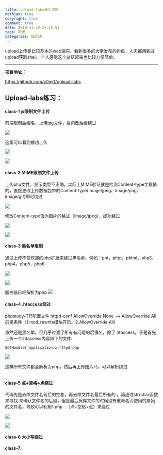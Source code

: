 ```yaml
---
title: upload-labs通关攻略
mathjax: true
copyright: true
comment: true
date: 2019-11-20 17:19:51
tags: 靶场
categories: OWASP
---
```

upload上传是比较基本的web漏洞，看到很多的大佬发布的钓鱼，人肉都用到过upload获取shell。个人感觉这个总结起来也比较方便简单。


<!-- more -->

---

**项目地址：**
 
https://github.com/c0ny1/upload-labs


## Upload-labs练习：
#### class-1 js限制文件上传

前端限制后缀名，上传jpg文件，拦包改后缀绕过

![](https://raw.githubusercontent.com/alpha302/cloudimg/master/EQ6%24_TDU.png)

这里可以看到成功上传

![](https://raw.githubusercontent.com/alpha302/cloudimg/master/IXLM%7DG7PMKW.png)

![](https://raw.githubusercontent.com/alpha302/cloudimg/master/QF%5BHA%7D%5BZT.png)

#### class-2 MIME限制文件上传
上传php文件，显示类型不正确，实际上MIME验证就是检测Content-type字段值的，直接更改上传数据包中的Content-type(image/jpeg、image/png、image/gif)即可绕过

![](https://raw.githubusercontent.com/alpha302/cloudimg/master/FQ78VP%60B7V5.png)

修改Content-type值为图片的格式（image/jpeg），成功绕过

![](https://raw.githubusercontent.com/alpha302/cloudimg/master/3YQDUP_SBN21.png)

![](https://raw.githubusercontent.com/alpha302/cloudimg/master/K8AUCXKP%40I2KU%402D1O788VY.png)

#### class-3 黑名单限制

通过上传不受欢迎的php扩展来绕过黑名单。例如：pht，phpt，phtml，php3，php4，php5，php6

![](https://raw.githubusercontent.com/alpha302/cloudimg/master/%7E%40QC%5B5GWHL7_8O50XNED%24UA.png)

![](https://raw.githubusercontent.com/alpha302/cloudimg/master/4G%24%7ED%5B%2587STM3.png)

服务器已经解析为php
![](https://raw.githubusercontent.com/alpha302/cloudimg/master/UKQ_W5NXW.png)

#### class-4 .htaccess绕过
phpstudy打开配置文件 httpd-conf
AllowOverride None --> AllowOverride All
前提条件（1.mod_rewrite模块开启。2.AllowOverride All）

虽然还是黑名单，但几乎过滤了所有有问题的后缀名，除了.htaccess，于是首先上传一个.htaccess内容如下的文件:

```r
SetHandler application/x-httpd-php
```
![](https://raw.githubusercontent.com/alpha302/cloudimg/master/QXNJAQ1.png)

这样所有文件都会解析为php，然后再上传图片马，可以解析绕过

![]()

#### class-5 点+空格+点绕过

代码先是去除文件名前后的空格，再去除文件名最后所有的.，再通过strrchar函数来寻找.来确认文件名的后缀，但是最后保存文件的时候没有重命名而使用的原始的文件名，导致可以利用1.php. .（点+空格+点）来绕过

![](https://raw.githubusercontent.com/alpha302/cloudimg/master/%7BW%7EV256%7DNIN1%7BR41.png)

![](https://raw.githubusercontent.com/alpha302/cloudimg/master/6Y259%608QCF.png)

#### class-6 大小写绕过

#### class-7 
